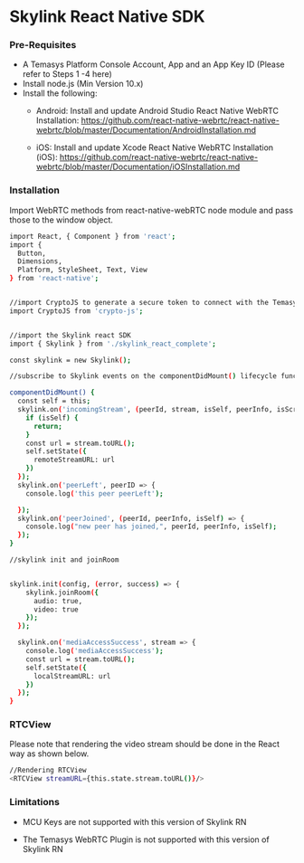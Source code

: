 # Skylink React Native SDK


### Pre-Requisites

  - A Temasys Platform Console Account, App and an App Key ID  (Please refer to Steps 1 -4 here)
  - Install node.js (Min Version 10.x)
  - Install the following:
     * Android:
Install and update Android Studio
React Native WebRTC Installation: https://github.com/react-native-webrtc/react-native-webrtc/blob/master/Documentation/AndroidInstallation.md

    * iOS:
Install and update Xcode
React Native WebRTC Installation (iOS): https://github.com/react-native-webrtc/react-native-webrtc/blob/master/Documentation/iOSInstallation.md

### Installation
Import WebRTC methods from react-native-webRTC node module and pass those to the window object.
```sh
import React, { Component } from 'react';
import {
  Button,
  Dimensions,
  Platform, StyleSheet, Text, View
} from 'react-native';


//import CryptoJS to generate a secure token to connect with the Temasys Platform
import CryptoJS from 'crypto-js';


//import the Skylink react SDK
import { Skylink } from './skylink_react_complete';

const skylink = new Skylink();
```

```sh
//subscribe to Skylink events on the componentDidMount() lifecycle function

componentDidMount() {
  const self = this;
  skylink.on('incomingStream', (peerId, stream, isSelf, peerInfo, isScreensharing, streamId) => {
    if (isSelf) {
      return;
    }
    const url = stream.toURL();
    self.setState({
      remoteStreamURL: url
    })
  });
  skylink.on('peerLeft', peerID => {
    console.log('this peer peerLeft');

  });
  skylink.on('peerJoined', (peerId, peerInfo, isSelf) => {
    console.log("new peer has joined,", peerId, peerInfo, isSelf);
  });
}
```

```sh
//skylink init and joinRoom


skylink.init(config, (error, success) => {
    skylink.joinRoom({
      audio: true,
      video: true
    });
  });

  skylink.on('mediaAccessSuccess', stream => {
    console.log('mediaAccessSuccess');
    const url = stream.toURL();
    self.setState({
      localStreamURL: url
    })
  });
}
```
### RTCView
Please note that rendering the video stream should be done in the React way as shown below.
```sh
//Rendering RTCView
<RTCView streamURL={this.state.stream.toURL()}/>
```

### Limitations
 - MCU Keys are not supported with this version of Skylink RN

 - The Temasys WebRTC Plugin is not supported with this version of Skylink RN

